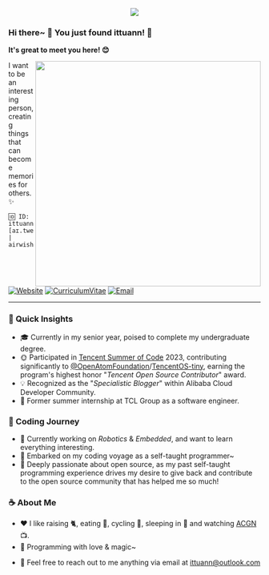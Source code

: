 <p id="banner" align="center">
    <a href="https://github.com/ittuann">
        <img align="center" src="https://capsule-render.vercel.app/api?type=Waving&color=gradient&animation=fadeIn&text=ittuann&desc=nya~&fontAlignY=40&descSize=20&descAlign=64&descAlignY=56&height=192"/>
    </a>
</p>

### Hi there~ 👋 You just found ittuann! 🥳

**It's great to meet you here! 😊**

<a href="https://github.com/ittuann">
  <img align="right" width=450 src="https://github-readme-stats.vercel.app/api?username=ittuann&bg_color=caefd7,f5bfd7,abc9e9&title_color=8d192b&text_color=862931&icon_color=b71f36&count_private=true&border_color=&e9d8d4&border_radius=20&show_icons=true&rank_icon=github" />
</a>

I want to be an interesting person, creating things that can become memories for others. ✨

```
🆔 ID: ittuann [aɪ.tweɪn] | airwish
```

[![Website](https://img.shields.io/badge/-Blog-ff8000?style=for-the-badge&logo=blogger&logoColor=white&link=https://ittuann.github.io)](https://ittuann.github.io)
[![CurriculumVitae](https://img.shields.io/badge/-Résumé-informational?style=for-the-badge&logo=BookStack&logoColor=white&link=https://baiqilu.netlify.app)](https://baiqilu.netlify.app)
[![Email](https://img.shields.io/badge/-ittuann@outlook.com-c5221f?style=for-the-badge&logo=Gmail&logoColor=white&link=mailto:ittuann@outlook.com)](mailto:ittuann@outlook.com)

---

### 🚩 Quick Insights

- 🎓 Currently in my senior year, poised to complete my undergraduate degree.
- 🌞 Participated in [Tencent Summer of Code](https://opensource.tencent.com/summer-of-code) 2023, contributing significantly to [@OpenAtomFoundation](https://github.com/OpenAtomFoundation)/[TencentOS-tiny](https://github.com/OpenAtomFoundation/TencentOS-tiny), earning the program's highest honor "*Tencent Open Source Contributor*" award.
- 💡 Recognized as the "*Specialistic Blogger*" within Alibaba Cloud Developer Community.
- 🏢 Former summer internship at TCL Group as a software engineer.

### 🎈 Coding Journey

- 🔭 Currently working on *Robotics* & *Embedded*, and want to learn everything interesting.
- 💫 Embarked on my coding voyage as a self-taught programmer~
- 🌱 Deeply passionate about open source, as my past self-taught programming experience drives my desire to give back and contribute to the open source community that has helped me so much!

### ☕ About Me

- ❤️ I like raising 🐈, eating 🍞, cycling 🚵, sleeping in 🛌 and watching [ACGN](https://en.wikipedia.org/wiki/ACG_(subculture)) 📺.
- 🌸 Programming with love & magic~
<!-- - 📝 Consider exploring my [LinkedIn profile](https://www.linkedin.com/in/baiqi-lu)! You can also dive into [my Resume](BaiqiLu-CV-202311.pdf). -->
- 💌 Feel free to reach out to me anything via email at [ittuann@outlook.com](mailto:ittuann@outlook.com)

